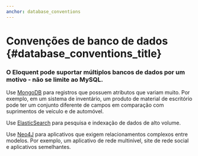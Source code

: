 ```yaml
---
anchor: database_conventions
---
```


# Convenções de banco de dados {#database_conventions_title}


### O Eloquent pode suportar múltiplos bancos de dados por um motivo - não se limite ao MySQL.

 Use [MongoDB](https://github.com/jenssegers/Laravel-MongoDB) para registros que possuem atributos que variam muito. Por exemplo, em um sistema de inventário, um produto de material de escritório pode ter um conjunto diferente de campos em comparação com suprimentos de veículo e de automóvel.

 Use [ElasticSearch](https://github.com/elasticquent/Elasticquent) para pesquisa e indexação de dados de alto volume.

 Use [Neo4J](https://github.com/Vinelab/NeoEloquent) para aplicativos que exigem relacionamentos complexos entre modelos. Por exemplo, um aplicativo de rede multinível, site de rede social e aplicativos semelhantes.
